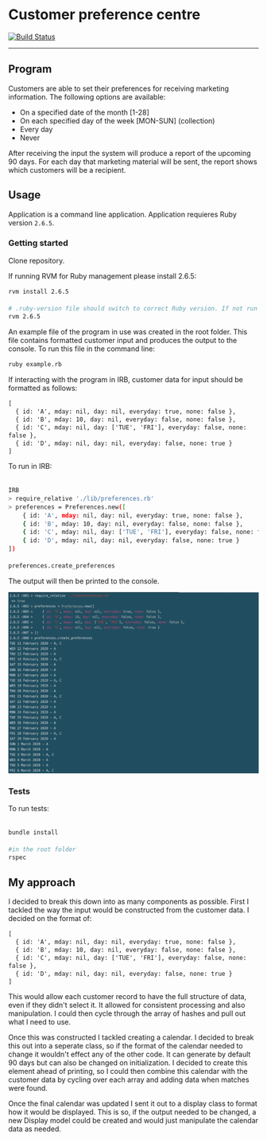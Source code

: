 # Customer preference centre

[![Build Status](https://travis-ci.com/jonesandy/customer-preferences.svg?branch=master)](https://travis-ci.com/jonesandy/customer-preferences)

----

## Program

Customers are able to set their preferences for receiving marketing information. The following options are available:

* On a specified date of the month [1-28]
* On each specified day of the week [MON-SUN] (collection)
* Every day
* Never

After receiving the input the system will produce a report of the upcoming 90 days. For each day that marketing material will be sent, the report shows which customers will be a recipient.

## Usage

Application is a command line application. Application requieres Ruby version ```2.6.5```.

### Getting started

Clone repository.

If running RVM for Ruby management please install 2.6.5:

```bash
rvm install 2.6.5

# .ruby-version file should switch to correct Ruby version. If not run this command
rvm 2.6.5

```

An example file of the program in use was created in the root folder. This file contains formatted customer input and produces the output to the console. To run this file in the command line:

```bash
ruby example.rb
```

If interacting with the program in IRB, customer data for input should be formatted as follows:

```
[
  { id: 'A', mday: nil, day: nil, everyday: true, none: false },     
  { id: 'B', mday: 10, day: nil, everyday: false, none: false },
  { id: 'C', mday: nil, day: ['TUE', 'FRI'], everyday: false, none: false },
  { id: 'D', mday: nil, day: nil, everyday: false, none: true }
]
```

To run in IRB:

```bash

IRB 
> require_relative './lib/preferences.rb'
> preferences = Preferences.new([
    { id: 'A', mday: nil, day: nil, everyday: true, none: false },
    { id: 'B', mday: 10, day: nil, everyday: false, none: false },
    { id: 'C', mday: nil, day: ['TUE', 'FRI'], everyday: false, none: false },
    { id: 'D', mday: nil, day: nil, everyday: false, none: true }
])

preferences.create_preferences
```

The output will then be printed to the console.

<img src="./_imgs/Screenshot 2020-02-11 at 12.22.01.png">

### Tests

To run tests:

```bash

bundle install

#in the root folder
rspec
```

## My approach

I decided to break this down into as many components as possible. First I tackled the way the input would be constructed from the customer data. I decided on the format of:

```
[
  { id: 'A', mday: nil, day: nil, everyday: true, none: false },     
  { id: 'B', mday: 10, day: nil, everyday: false, none: false },
  { id: 'C', mday: nil, day: ['TUE', 'FRI'], everyday: false, none: false },
  { id: 'D', mday: nil, day: nil, everyday: false, none: true }
]
```

This would allow each customer record to have the full structure of data, even if they didn't select it. It allowed for consistent processing and also manipulation. I could then cycle through the array of hashes and pull out what I need to use.

Once this was constructed I tackled creating a calendar. I decided to break this out into a seperate class, so if the format of the calendar needed to change it wouldn't effect any of the other code. It can generate by default 90 days but can also be changed on initialization. I decided to create this element ahead of printing, so I could then combine this calendar with the customer data by cycling over each array and adding data when matches were found.

Once the final calendar was updated I sent it out to a display class to format how it would be displayed. This is so, if the output needed to be changed, a new Display model could be created and would just manipulate the calendar data as needed.


